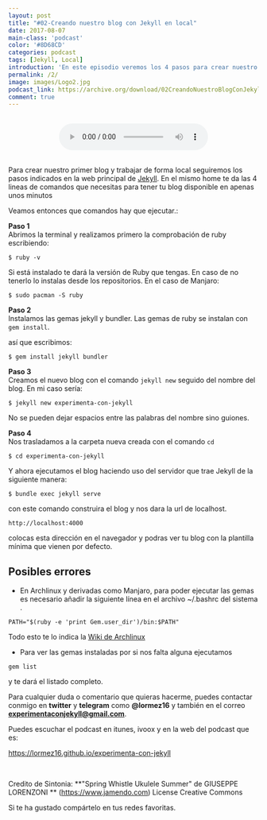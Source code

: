 ```yaml
---
layout: post 
title: "#02-Creando nuestro blog con Jekyll en local" 
date: 2017-08-07
main-class: 'podcast'
color: '#8D68CD'
categories: podcast
tags: [Jekyll, Local]
introduction: 'En este episodio veremos los 4 pasos para crear nuestro blog en local'
permalink: /2/
image: images/Logo2.jpg
podcast_link: https://archive.org/download/02CreandoNuestroBlogConJekyllEnLocal/02-Creando%20nuestro%20blog%20con%20Jekyll%20en%20local.mp3
comment: true
---
```


<br>
<center>
 <audio controls>
  <source src="{{ page.podcast_link }}" type="audio/mp3">
</audio>
</center>

<br>

Para crear nuestro primer blog y trabajar de forma local seguiremos los pasos indicados en la web principal de [Jekyll](http://jekyllrb.com/).  En el mismo home te da las 4 lineas de comandos que necesitas para tener tu blog disponible en apenas unos minutos


Veamos entonces que comandos hay que ejecutar.:

**Paso 1**  
 Abrimos la terminal y realizamos primero la comprobación de ruby escribiendo: 

`$ ruby -v`

Si está instalado te dará la versión de Ruby que tengas.  En caso de no tenerlo lo instalas desde los repositorios. En el caso de Manjaro:

`$ sudo pacman -S ruby`
<br/>

**Paso 2**  
Instalamos las gemas jekyll y bundler. Las gemas de ruby se instalan con `gem install`.


así que escribimos:

`$ gem install jekyll bundler`


**Paso 3**  
Creamos el nuevo blog con el comando `jekyll new` seguido del nombre del blog. En mi caso sería:

`$ jekyll new experimenta-con-jekyll`

No se pueden dejar espacios entre las palabras del nombre sino guiones.


**Paso 4**  
Nos trasladamos a la carpeta nueva creada con el comando `cd`

`$ cd experimenta-con-jekyll`

Y ahora ejecutamos el blog haciendo uso del servidor que trae Jekyll de la siguiente manera:

`$ bundle exec jekyll serve`

con este comando construira el blog y nos dara la url de localhost.

`http://localhost:4000`

colocas  esta dirección en el navegador y podras ver tu blog con la plantilla mínima que vienen por defecto. 


## Posibles errores  
- En Archlinux y derivadas como Manjaro, para poder ejecutar las gemas es necesario añadir la siguiente línea en el archivo ~/.bashrc del sistema . 

`PATH="$(ruby -e 'print Gem.user_dir')/bin:$PATH"`

Todo esto te lo indica la [Wiki de Archlinux](https://wiki.archlinux.org/index.php/Ruby)


- Para ver las gemas instaladas por si nos falta alguna ejecutamos 

`gem list`

y te dará el listado completo.



Para cualquier duda o comentario que quieras hacerme, puedes contactar conmigo en **twitter** y **telegram** como **@lormez16** y también en el correo **experimentaconjekyll@gmail.com**. 

Puedes escuchar el podcast en itunes, ivoox y en la web del podcast que es:

 https://lormez16.github.io/experimenta-con-jekyll




<br>


Credito de Sintonia:
**"Spring Whistle Ukulele Summer" de GIUSEPPE LORENZONI ** (https://www.jamendo.com)
License Creative Commons

Si te ha gustado compártelo en tus redes favoritas.



[mp3]: https://archive.org/download/02CreandoNuestroBlogConJekyllEnLocal/02-Creando%20nuestro%20blog%20con%20Jekyll%20en%20local.mp3
